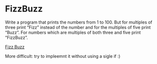 ﻿FizzBuzz
========

Write a program that prints the numbers from 1 to 100. 
But for multiples of three print “Fizz” instead of the number and for the multiples of five print “Buzz”. 
For numbers which are multiples of both three and five print “FizzBuzz”.

[Fizz Buzz](http://c2.com/cgi/wiki?FizzBuzzTest)

More difficult: try to impleemnt it without using a sigle if :)